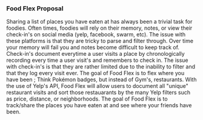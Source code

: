 ### Food Flex Proposal

Sharing a list of places you have eaten at has always been a trivial task for foodies. Often times, foodies will rely on their memory, notes, or view their check-in's on social media (yelp, facebook, swarm, etc). The issue with these platforms is that they are tricky to parse and filter through. Over time your memory will fail you and notes become difficult to keep track of. Check-in's document everytime a user visits a place by chronologically recording every time a user visit's and remembers to check in. The issue with check-in's is that they are rather limited due to the inability to filter and that they log every visit ever. The goal of Food Flex is to flex where you have been ; Think Pokémon badges, but instead of Gym's, restaurants. With the use of Yelp's API, Food Flex will allow users to document all "unique" restaurant visits and sort those restauarants by the many Yelp filters such as price, distance, or neighborhoods. The goal of Food Flex is to track/share the places you have eaten at and see where your friends have been. 